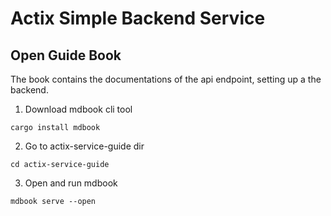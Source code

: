 

# Actix Simple Backend Service 



## Open Guide Book
The book contains the documentations of the api endpoint, setting up a the backend.

1. Download mdbook cli tool
```
cargo install mdbook
```
2. Go to actix-service-guide dir
```
cd actix-service-guide
```
3. Open and run mdbook
```
mdbook serve --open
```

